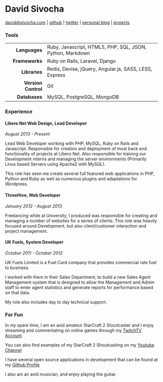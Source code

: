 David Sivocha
================

david@sivocha.com | 
[github](https://github.com/davidsivocha) | 
[twitter](https://twitter.com/daelach) | 
[personal blog](http://sivocha.com) |
[projects](https://github.com/davidsivocha/resume/projects.md)

### Tools

|                     |                                                           |
|--------------------:|:----------------------------------------------------------|
|       **Languages** | Ruby, Javascript, HTML5, PHP, SQL, JSON, Python, Markdown |
|      **Frameworks** | Ruby on Rails, Laravel, Django                            |
|       **Libraries** | Redis, Devise, jQuery, Angular.js, SASS, LESS, Express    |
| **Version Control** | Git                                                       |
|       **Databases** | MySQL, PostgreSQL, MongoDB                                |

### Experience

#### Libero Net Web Design, Lead Developer
*August 2013 - Present*

Lead Web Developer working with PHP, MySQL, Ruby on Rails and Javascript. Responsible for creation and deployment of most back end functionality of projects at Libero Net. Also responsible for training our Development interns and managing the server environments (Primarily Linux based Servers using Apache2 with MySQL).

This role has seen me create several full featured web applications in PHP, Python and Ruby as well as numerous plugins and adaptations for Wordpress.

#### ThreeHive, Web Developer
*January 2012 - August 2013*

Freelancing while at University, I produced was responsible for creating and managing a number of websites for a series of clients. This role was heavily focused around Development, but also client/customer interaction and project management.

#### UK Fuels, System Developer
*October 2011 - October 2012*

UK Fuels Limited is a Fuel Card company that provides commercial rate fuel to business.

I worked with them in their Sales Department, to build a new Sales Agent Management system that is designed to allow the Management and Admin staff to enter agent statistics and generate reports for performance based on that data.

My role also includes day to day technical support.

### For Fun

In my spare time, I am an avid amateur StarCraft 2 Shoutcaster and I enjoy streaming and commentating on online games through my [TwitchTV Account](http://twitch.tv/daelach)

You can also find examples of my StarCraft 2 Shoutcasting on my [Youtube Channel](http://youtube.com/daelach)

I have several open source applications in development that can be found at my [Github Profile](https://github.com/davidsivocha)

I also am an avid musician, and enjoy playing the guitar. 